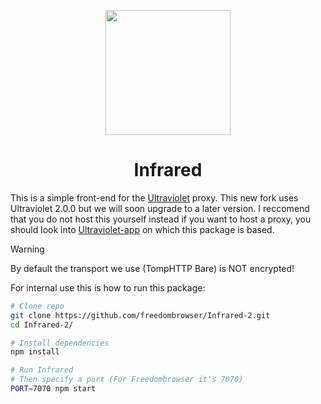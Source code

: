 <p align="center"><img src="https://raw.githubusercontent.com/freedombrowser/Infrared/main/src/public/ir.png" height="200"></p>

<h1 align="center">Infrared</h1>


This is a simple front-end for the <a href="https://github.com/titaniumnetwork-dev/Ultraviolet">Ultraviolet</a> proxy. This new fork uses Ultraviolet 2.0.0 but we will soon upgrade to a later version. I reccomend that you do not host this yourself instead if you want to host a proxy, you should look into <a href="https://github.com/titaniumnetwork-dev/Ultraviolet-app">Ultraviolet-app</a> on which this package is based.

> [!WARNING]  
> By default the transport we use (TompHTTP Bare) is NOT encrypted!

For internal use this is how to run this package:
```sh
# Clone repo
git clone https://github.com/freedombrowser/Infrared-2.git
cd Infrared-2/

# Install dependencies
npm install

# Run Infrared
# Then specify a port (For Freedombrowser it's 7070)
PORT=7070 npm start
```
